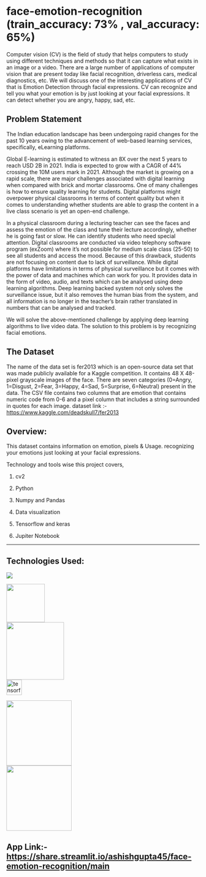 # face-emotion-recognition (train_accuracy: 73% , val_accuracy: 65%)

Computer vision (CV) is the field of study that helps computers to study using different techniques and methods so that it can capture what exists in an image or a video. There are a large number of applications of computer vision that are present today like facial recognition, driverless cars, medical diagnostics, etc. We will discuss one of the interesting applications of CV that is Emotion Detection through facial expressions. CV can recognize and tell you what your emotion is by just looking at your facial expressions. It can detect whether you are angry, happy, sad, etc.


## Problem Statement

The Indian education landscape has been undergoing rapid changes for the past 10 years owing to the advancement of web-based learning services, specifically, eLearning platforms.

Global E-learning is estimated to witness an 8X over the next 5 years to reach USD 2B in 2021. India is expected to grow with a CAGR of 44% crossing the 10M users mark in 2021. Although the market is growing on a rapid scale, there are major challenges associated with digital learning when compared with brick and mortar classrooms. One of many challenges is how to ensure quality learning for students. Digital platforms might overpower physical classrooms in terms of content quality but when it comes to understanding whether students are able to grasp the content in a live class scenario is yet an open-end challenge.

In a physical classroom during a lecturing teacher can see the faces and assess the emotion of the class and tune their lecture accordingly, whether he is going fast or slow. He can identify students who need special attention. Digital classrooms are conducted via video telephony software program (exZoom) where it’s not possible for medium scale class (25-50) to see all students and access the mood. Because of this drawback, students are not focusing on content due to lack of surveillance. While digital platforms have limitations in terms of physical surveillance but it comes with the power of data and machines which can work for you. It provides data in the form of video, audio, and texts which can be analysed using deep learning algorithms. Deep learning backed system not only solves the surveillance issue, but it also removes the human bias from the system, and all information is no longer in the teacher’s brain rather translated in numbers that can be analysed and tracked.

We will solve the above-mentioned challenge by applying deep learning algorithms to live video data. The solution to this problem is by recognizing facial emotions.

## The Dataset

The name of the data set is fer2013 which is an open-source data set that was made publicly available for a Kaggle competition. It contains 48 X 48-pixel grayscale images of the face. There are seven categories (0=Angry, 1=Disgust, 2=Fear, 3=Happy, 4=Sad, 5=Surprise, 6=Neutral) present in the data. The CSV file contains two columns that are emotion that contains numeric code from 0-6 and a pixel column that includes a string surrounded in quotes for each image.
dataset link :-  https://www.kaggle.com/deadskull7/fer2013


## Overview:

This dataset contains information on emotion, pixels & Usage. recognizing your emotions just looking at your facial expressions.

Technology and tools wise this project covers,

1. cv2
 
3. Python

3. Numpy and Pandas 

4. Data visualization

5. Tensorflow and keras

6. Jupiter Notebook

--------------------------------

## Technologies Used:

![](https://forthebadge.com/images/badges/made-with-python.svg)

[<img target="_blank" src="https://user-images.githubusercontent.com/32620288/139657460-40ef4562-76bd-43f5-bbca-47b6bd29863e.png" width=100>](https://numpy.org)    
[<img target="_blank" src="https://upload.wikimedia.org/wikipedia/commons/thumb/e/ed/Pandas_logo.svg/450px-Pandas_logo.svg.png" width=150>](https://pandas.pydata.org)  
<a href="https://www.tensorflow.org" target="_blank" rel="noreferrer"> <img src="https://www.vectorlogo.zone/logos/tensorflow/tensorflow-icon.svg" alt="tensorflow" width="40" height="40"/> </a> 


[<img target="_blank" src="https://matplotlib.org/_static/logo2_compressed.svg" width=170>](https://matplotlib.org)  
[<img target="_blank" src="https://user-images.githubusercontent.com/32620288/137518674-f36c5ad3-3d64-4c7a-a07c-53f247750394.png" width=170>](https://colab.research.google.com/)


## App Link:- https://share.streamlit.io/ashishgupta45/face-emotion-recognition/main
